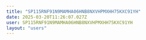 ```yaml
---
title: "SP115RNF91N9MAMHA06HNB8NXVHPMXHH75KXC91YH"
date: 2025-03-20T11:26:07.027Z
user: SP115RNF91N9MAMHA06HNB8NXVHPMXHH75KXC91YH
layout: "users"
---
```

    